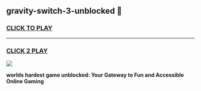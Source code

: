 
## gravity-switch-3-unblocked 👋
<h3>
<a href="https://premium.freeplayer.one?title=gravity-switch-3-unblocked&ref=14F">CLICK TO PLAY</a></h3>
<hr>

<h3>
<a href="https://premium.freeplayer.one?title=gravity-switch-3-unblocked&ref=14F">CLICK 2 PLAY</a>
  
</h3>

<a href="https://premium.freeplayer.one?title=gravity-switch-3-unblocked&ref=12F/"><img src="https://clearcache.store/games.png"></a>


**worlds hardest game unblocked: Your Gateway to Fun and Accessible Online Gaming**
